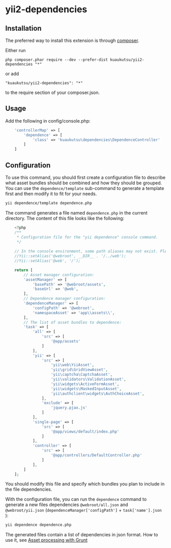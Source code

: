 yii2-dependencies
==================

Installation
------------

The preferred way to install this extension is through [composer](http://getcomposer.org/download/).

Either run

```
php composer.phar require --dev --prefer-dist kuaukutsu/yii2-dependencies "*"
```

or add

```
"kuaukutsu/yii2-dependencies": "*"
```

to the require section of your composer.json.

Usage
-------------

Add the following in config/console.php:

```php
    'controllerMap' => [
        'dependence' => [
            'class' => 'kuaukutsu\dependencies\DependenceController'
        ]
    ]
```

Configuration
-------------

To use this command, you should first create a configuration file to describe what asset bundles should be combined and how they should be grouped. You can use the ```dependence/template``` sub-command to generate a template first and then modify it to fit for your needs.
```bash
yii dependence/template dependence.php
```

The command generates a file named ```dependence.php``` in the current directory. The content of this file looks like the following:
```php
    <?php
    /**
     * Configuration file for the "yii dependence" console command.
     */
    
    // In the console environment, some path aliases may not exist. Please define these:
    //Yii::setAlias('@webroot', __DIR__ . '/../web');
    //Yii::setAlias('@web', '/');

    return [
        // Asset manager configuration:
        'assetManager' => [
            'basePath' => '@webroot/assets',
            'baseUrl' => '@web',
        ],
        // Dependence manager configuration:
        'dependenceManager' => [
            'configPath' => '@webroot',
            'namespaceAsset' => 'app\\assets\\',
        ],
        // The list of asset bundles to dependence:
        'task' => [
            'all' => [
                'src' => [
                    '@app/assets'
                ]
            ],
            'yii' => [
                'src' => [
                    'yii\web\YiiAsset',
                    'yii\grid\GridViewAsset',
                    'yii\captcha\CaptchaAsset',
                    'yii\validators\ValidationAsset',
                    'yii\widgets\ActiveFormAsset',
                    'yii\widgets\MaskedInputAsset',
                    'yii\authclient\widgets\AuthChoiceAsset',
                ],
                'exclude' => [
                    'jquery.pjax.js'
                ]
            ],
            'single-page' => [
                'src' => [
                    '@app/views/default/index.php'
                ]
            ],
            'controller' => [
                'src' => [
                    '@app/controllers/DefaultController.php'
                ]
            ],
        ]
    ];

```
You should modify this file and specify which bundles you plan to include in the file dependencies.

With the configuration file, you can run the ```dependence``` command to generate a new files dependencies ```@webroot/all.json``` and ```@webroot/yii.json``` (```dependenceManager['configPath']``` + ```task['name'].json ```):
```bash
yii dependence dependence.php
```
The generated files contain a list of dependencies in json format. How to use it, see [Asset processing with Grunt](https://yii2-cookbook.readthedocs.org/structure-asset-processing-with-grunt/)